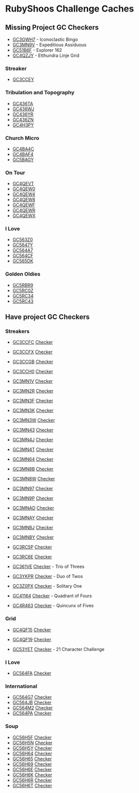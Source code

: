 RubyShoos Challenge Caches
==========================

Missing Project GC Checkers
---------------------------
* [GC3GWH7](http://coord.info/GC3GWH7) - Iconoclastic Bingo
* [GC3MN9V](http://coord.info/GC3MN9V) - Expeditious Assiduous
* [GC51B6F](http://coord.info/GC51B6F) - Explorer 162
* [GC4QZJY](http://coord.info/GC4QZJY) - Etthundra Linje Grid


### Streaker
* [GC3CCEY](http://coord.info/GC3CCEY)

### Tribulation and Topography
* [GC436TA](http://coord.info/GC436TA)
* [GC436WJ](http://coord.info/GC436WJ)
* [GC436YR](http://coord.info/GC436YR)
* [GC436ZN](http://coord.info/GC436ZN)
* [GC4H3PY](http://coord.info/GC4H3PY)

### Church Micro
* [GC4BA4C](http://coord.info/GC4BA4C)
* [GC4BAF4](http://coord.info/GC4BAF4)
* [GC5BAGY](http://coord.info/GC5BAGY)

### On Tour
* [GC4QEVT](http://coord.info/GC4QEVT)
* [GC4QEW0](http://coord.info/GC4QEW0)
* [GC4QEW4](http://coord.info/GC4QEW4)
* [GC4QEW8](http://coord.info/GC4QEW8)
* [GC4QEWF](http://coord.info/GC4QEWF)
* [GC4QEWR](http://coord.info/GC4QEWR)
* [GC4QEWX](http://coord.info/GC4QEWX)

### I Love
* [GC563Z0](http://coord.info/GC563Z0)
* [GC5647Y](http://coord.info/GC5647Y)
* [GC564A7](http://coord.info/GC564A7)
* [GC564CF](http://coord.info/GC564CF)
* [GC565DK](http://coord.info/GC565DK)

### Golden Oldies
* [GC5RBR9](http://coord.info/GC5RBR9)
* [GC5RC0Z](http://coord.info/GC5RC0Z)
* [GC5RC34](http://coord.info/GC5RC34)
* [GC5RC43](http://coord.info/GC5RC43)


Have project GC Checkers
------------------------
### Streakers
* [GC3CCFC](http://coord.info/GC3CCFC) [Checker](http://project-gc.com/Challenges/GC3CCFC)
* [GC3CCFX](http://coord.info/GC3CCFX) [Checker](http://project-gc.com/Challenges/GC3CCFX)
* [GC3CCGB](http://coord.info/GC3CCGB) [Checker](http://project-gc.com/Challenges/GC3CCGB)
* [GC3CCH0](http://coord.info/GC3CCH0) [Checker](http://project-gc.com/Challenges/GC3CCH0)

* [GC3MN1V](http://coord.info/GC3MN1V) [Checker](http://project-gc.com/Challenges/GC3MN1V)
* [GC3MN2R](http://coord.info/GC3MN2R) [Checker](http://project-gc.com/Challenges/GC3MN2R)
* [GC3MN3F](http://coord.info/GC3MN3F) [Checker](http://project-gc.com/Challenges/GC3MN3F)
* [GC3MN3K](http://coord.info/GC3MN3K) [Checker](http://project-gc.com/Challenges/GC3MN3K)
* [GC3MN3W](http://coord.info/GC3MN3W) [Checker](http://project-gc.com/Challenges/GC3MN3W)
* [GC3MN43](http://coord.info/GC3MN43) [Checker](http://project-gc.com/Challenges/GC3MN43)
* [GC3MN4J](http://coord.info/GC3MN4J) [Checker](http://project-gc.com/Challenges/GC3MN4J)
* [GC3MN4T](http://coord.info/GC3MN4T) [Checker](http://project-gc.com/Challenges/GC3MN4T)
* [GC3MN64](http://coord.info/GC3MN64) [Checker](http://project-gc.com/Challenges/GC3MN64)
* [GC3MN8B](http://coord.info/GC3MN8B) [Checker](http://project-gc.com/Challenges/GC3MN8B)
* [GC3MN8W](http://coord.info/GC3MN8W) [Checker](http://project-gc.com/Challenges/GC3MN8W)
* [GC3MN97](http://coord.info/GC3MN97) [Checker](http://project-gc.com/Challenges/GC3MN97)
* [GC3MN9P](http://coord.info/GC3MN9P) [Checker](http://project-gc.com/Challenges/GC3MN9P)
* [GC3MNAD](http://coord.info/GC3MNAD) [Checker](http://project-gc.com/Challenges/GC3MNAD)
* [GC3MNAY](http://coord.info/GC3MNAY) [Checker](http://project-gc.com/Challenges/GC3MNAY)
* [GC3MNBJ](http://coord.info/GC3MNBJ) [Checker](http://project-gc.com/Challenges/GC3MNBJ)
* [GC3MNBY](http://coord.info/GC3MNBY) [Checker](http://project-gc.com/Challenges/GC3MNBY)
* [GC3RC5P](http://coord.info/GC3RC5P) [Checker](http://project-gc.com/Challenges/GC3RC5P)
* [GC3RC6E](http://coord.info/GC3RC6E) [Checker](http://project-gc.com/Challenges/GC3RC6E)

* [GC361VE](http://coord.info/GC361VE) [Checker](http://project-gc.com/Challenges/GC361VE) - Trio of Threes
* [GC3YKPR](http://coord.info/GC3YKPR) [Checker](http://project-gc.com/Challenges/GC3YKPR) - Duo of Twos
* [GC3Z0PX](http://coord.info/GC3Z0PX) [Checker](http://project-gc.com/Challenges/GC3Z0PX) - Solitary One
* [GC41164](http://coord.info/GC41164) [Checker](http://project-gc.com/Challenges/GC41164) - Quadrant of Fours
* [GC4R463](http://coord.info/GC4R463) [Checker](http://project-gc.com/Challenges/GC4R463) - Quincunx of Fives

### Grid
* [GC4QF15](http://coord.info/GC4QF15) [Checker](http://project-gc.com/Challenges/GC4QF15)
* [GC4QF19](http://coord.info/GC4QF19) [Checker](http://project-gc.com/Challenges/GC4QF19)

* [GC53YET](http://coord.info/GC53YET) [Checker](http://project-gc.com/Challenges/GC53YET) - 21 Character Challenge

### I Love
* [GC564FA](http://coord.info/GC564FA) [Checker](http://project-gc.com/Challenges/GC564FA)

### International
* [GC564G7](http://coord.info/GC564G7) [Checker](http://project-gc.com/Challenges/GC564G7)
* [GC564JB](http://coord.info/GC564JB) [Checker](http://project-gc.com/Challenges/GC564JB)
* [GC564M2](http://coord.info/GC564M2) [Checker](http://project-gc.com/Challenges/GC564M2)
* [GC564PA](http://coord.info/GC564PA) [Checker](http://project-gc.com/Challenges/GC564PA)

### Soup
* [GC56H5F](http://coord.info/GC56H5F) [Checker](http://project-gc.com/Challenges/GC56H5F)
* [GC56H5N](http://coord.info/GC56H5N) [Checker](http://project-gc.com/Challenges/GC56H5N)
* [GC56H5Y](http://coord.info/GC56H5Y) [Checker](http://project-gc.com/Challenges/GC56H5Y)
* [GC56H64](http://coord.info/GC56H64) [Checker](http://project-gc.com/Challenges/GC56H64)
* [GC56H65](http://coord.info/GC56H65) [Checker](http://project-gc.com/Challenges/GC56H65)
* [GC56H69](http://coord.info/GC56H69) [Checker](http://project-gc.com/Challenges/GC56H69)
* [GC56H6E](http://coord.info/GC56H6E) [Checker](http://project-gc.com/Challenges/GC56H6E)
* [GC56H6K](http://coord.info/GC56H6K) [Checker](http://project-gc.com/Challenges/GC56H6K)
* [GC56H6R](http://coord.info/GC56H6R) [Checker](http://project-gc.com/Challenges/GC56H6R)
* [GC56H6T](http://coord.info/GC56H6T) [Checker](http://project-gc.com/Challenges/GC56H6T)

